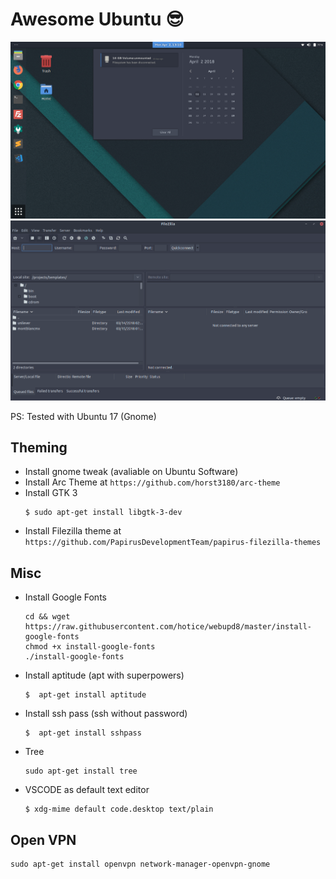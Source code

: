 # Awesome Ubuntu 😎

![A screenshot of Ubuntu Desktop ](images/desktop.png)
![A screenshot of Ubuntu Desktop ](images/filezilla.png)

PS: Tested with Ubuntu 17 (Gnome)

## Theming

* Install gnome tweak (avaliable on Ubuntu Software)
* Install Arc Theme at `https://github.com/horst3180/arc-theme`
* Install GTK 3
   ```
   $ sudo apt-get install libgtk-3-dev
   ```
* Install Filezilla theme at `https://github.com/PapirusDevelopmentTeam/papirus-filezilla-themes`
   
## Misc

* Install Google Fonts
   ```
   cd && wget https://raw.githubusercontent.com/hotice/webupd8/master/install-google-fonts
   chmod +x install-google-fonts
   ./install-google-fonts
   ```
* Install aptitude (apt with superpowers)
   ```
   $  apt-get install aptitude
   ```
* Install ssh pass (ssh without password)
   ```
   $  apt-get install sshpass
   ```
* Tree
   ```
   sudo apt-get install tree
   ```
* VSCODE as default text editor
   ```
   $ xdg-mime default code.desktop text/plain
   ```

## Open VPN
```
sudo apt-get install openvpn network-manager-openvpn-gnome
```


